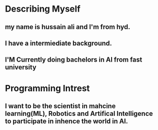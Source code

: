 # Describing Myself

## my name is hussain ali and I'm from hyd. 
##  I have a intermiediate background.
## I'M Currently doing bachelors in AI from fast university

# Programming Intrest

## I want to be the scientist in mahcine learning(ML), Robotics and Artifical Intelligence to participate in inhence the world in AI.

